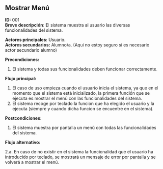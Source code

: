 ## Mostrar Menú

**ID:** 001   
**Breve descripción:** El sistema muestra al usuario las diversas funcionalidades del sistema.


**Actores principales:** Usuario.  
**Actores secundarios:** Alumno/a. (Aqui no estoy seguro si es necesario actor secundario alumno)

**Precondiciones:**

1. El sistema y todas sus funcionalidades deben funcionar correctamente.



**Flujo principal:**

1. El caso de uso empieza cuando el usuario inicia el sistema, ya que en el momento que el sistema está inicializado, la primera función que se ejecuta es mostrar el menú con las funcionalidades del sistema.
2. El sistema recoge por teclado la funcion que ha elegido el usuario y la ejecuta (siempre y cuando dicha funcion se encuentre en el sistema).


**Postcondiciones:**

1. El sistema muestra por pantalla un menú con todas las funcionalidades del sistema.


**Flujo alternativo:**    

2.a. En caso de no existir en el sistema la funcionalidad que el usuario ha introducido por teclado, se mostrará un mensaje de error por pantalla y se volverá a mostrar el menú.